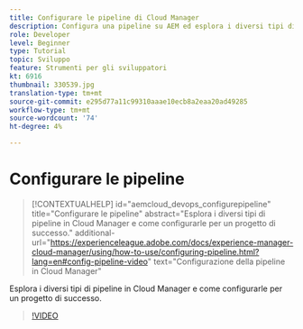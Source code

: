 ```yaml
---
title: Configurare le pipeline di Cloud Manager
description: Configura una pipeline su AEM ed esplora i diversi tipi di pipeline.
role: Developer
level: Beginner
type: Tutorial
topic: Sviluppo
feature: Strumenti per gli sviluppatori
kt: 6916
thumbnail: 330539.jpg
translation-type: tm+mt
source-git-commit: e295d77a11c99310aaae10ecb8a2eaa20ad49285
workflow-type: tm+mt
source-wordcount: '74'
ht-degree: 4%

---
```



# Configurare le pipeline

>[!CONTEXTUALHELP]
>id="aemcloud_devops_configurepipeline"
>title="Configurare le pipeline"
>abstract="Esplora i diversi tipi di pipeline in Cloud Manager e come configurarle per un progetto di successo."
>additional-url="https://experienceleague.adobe.com/docs/experience-manager-cloud-manager/using/how-to-use/configuring-pipeline.html?lang=en#config-pipeline-video" text="Configurazione della pipeline in Cloud Manager"

Esplora i diversi tipi di pipeline in Cloud Manager e come configurarle per un progetto di successo.

>[!VIDEO](https://video.tv.adobe.com/v/330539/?quality=12&learn=on)
